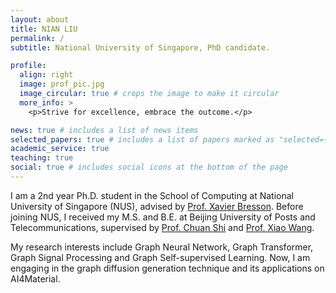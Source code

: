 ```yaml
---
layout: about
title: NIAN LIU
permalink: /
subtitle: National University of Singapore, PhD candidate.

profile:
  align: right
  image: prof_pic.jpg
  image_circular: true # crops the image to make it circular
  more_info: >
    <p>Strive for excellence, embrace the outcome.</p>

news: true # includes a list of news items
selected_papers: true # includes a list of papers marked as "selected={true}"
academic_service: true
teaching: true
social: true # includes social icons at the bottom of the page
---
```


I am a 2nd year Ph.D. student in the School of Computing at National University of Singapore (NUS), advised by <a href="https://www.linkedin.com/in/xavier-bresson-738585b">Prof. Xavier Bresson</a>. Before joining NUS, I received my M.S. and B.E. at Beijing University of Posts and Telecommunications, supervised by <a href="http://www.shichuan.org/">Prof. Chuan Shi</a> and <a href="https://wangxiaocs.github.io/">Prof. Xiao Wang</a>.

My research interests include Graph Neural Network, Graph Transformer, Graph Signal Processing and Graph Self-supervised Learning. Now, I am engaging in the graph diffusion generation technique and its applications on AI4Material.
